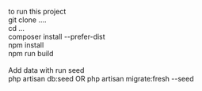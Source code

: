 to run this project <br>
git clone .... <br>
cd ... <br>
composer install --prefer-dist <br>
npm install <br>
npm run build <br>
<br>
Add data with run seed <br>
php artisan db:seed OR php artisan migrate:fresh --seed<br>